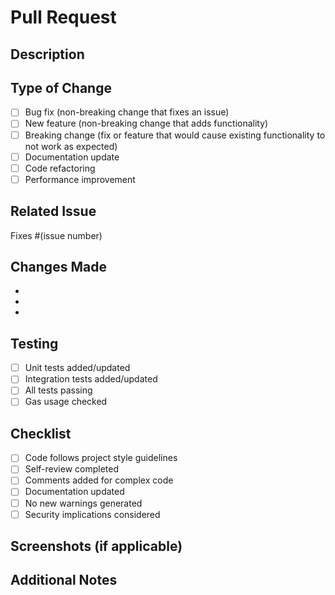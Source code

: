 # Pull Request

## Description
<!-- Provide a brief description of the changes -->

## Type of Change
- [ ] Bug fix (non-breaking change that fixes an issue)
- [ ] New feature (non-breaking change that adds functionality)
- [ ] Breaking change (fix or feature that would cause existing functionality to not work as expected)
- [ ] Documentation update
- [ ] Code refactoring
- [ ] Performance improvement

## Related Issue
<!-- Link to the related issue, if any -->
Fixes #(issue number)

## Changes Made
<!-- List the changes made in this PR -->
- 
- 
- 

## Testing
- [ ] Unit tests added/updated
- [ ] Integration tests added/updated
- [ ] All tests passing
- [ ] Gas usage checked

## Checklist
- [ ] Code follows project style guidelines
- [ ] Self-review completed
- [ ] Comments added for complex code
- [ ] Documentation updated
- [ ] No new warnings generated
- [ ] Security implications considered

## Screenshots (if applicable)
<!-- Add screenshots to help explain your changes -->

## Additional Notes
<!-- Any additional information that reviewers should know -->

